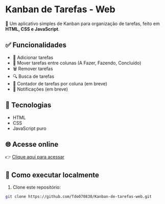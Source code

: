 # Kanban de Tarefas - Web

🚀 Um aplicativo simples de Kanban para organização de tarefas, feito em **HTML, CSS e JavaScript**.

## ✅ Funcionalidades
- 📌 Adicionar tarefas
- 🔄 Mover tarefas entre colunas (A Fazer, Fazendo, Concluído)
- 🗑️ Remover tarefas
- 🔍 Busca de tarefas
- 🔢 Contador de tarefas por coluna (em breve)
- 🔔 Notificações (em breve)

## 🎯 Tecnologias
- HTML
- CSS
- JavaScript puro

## 🌐 Acesse online
👉 [Clique aqui para acessar](https://Tdo070830.github.io/Kanban-de-tarefas-web)

## 🚀 Como executar localmente
1. Clone este repositório:
```bash
git clone https://github.com/Tdo070830/Kanban-de-tarefas-web.git
